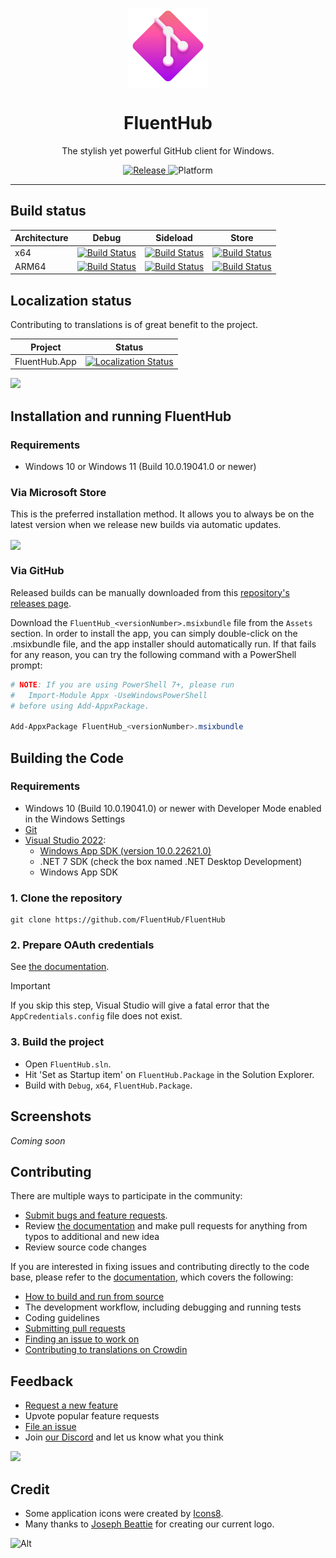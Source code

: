 <p align="center">
  <img width="128" align="center" src="assets/fluenthub.png" />
</p>
<h1 align="center">
  FluentHub
</h1>
<p align="center">
  The stylish yet powerful GitHub client for Windows.
</p>

<p align="center">
  <a title="GitHub Releases" target="_blank" href="https://github.com/fluenthub-community/FluentHub/releases">
    <img src="https://img.shields.io/github/v/release/fluenthub-community/fluenthub?include_prereleases" alt="Release" />
  </a>
  <a title="Platform" target="_blank">
    <img src="https://img.shields.io/badge/Platform-Windows-red" alt="Platform" />
  </a>
</p>

---

## Build status

Architecture|Debug|Sideload|Store
---|---|---|---
x64|[![Build Status](https://dev.azure.com/fluenthub/FluentHub/_apis/build/status%2FFluentHub%20CI?branchName=main&jobName=Build%20Debug%20x64)](https://dev.azure.com/fluenthub/FluentHub/_build/latest?definitionId=10&branchName=main)|[![Build Status](https://dev.azure.com/fluenthub/FluentHub/_apis/build/status%2FFluentHub%20CI?branchName=main&jobName=Build%20Sideload%20x64)](https://dev.azure.com/fluenthub/FluentHub/_build/latest?definitionId=10&branchName=main)|[![Build Status](https://dev.azure.com/fluenthub/FluentHub/_apis/build/status%2FFluentHub%20CI?branchName=main&jobName=Build%20StoreUpload%20x64)](https://dev.azure.com/fluenthub/FluentHub/_build/latest?definitionId=10&branchName=main)
ARM64|[![Build Status](https://dev.azure.com/fluenthub/FluentHub/_apis/build/status%2FFluentHub%20CI?branchName=main&jobName=Build%20Debug%20x64)](https://dev.azure.com/fluenthub/FluentHub/_build/latest?definitionId=10&branchName=main)|[![Build Status](https://dev.azure.com/fluenthub/FluentHub/_apis/build/status%2FFluentHub%20CI?branchName=main&jobName=Build%20Sideload%20x64)](https://dev.azure.com/fluenthub/FluentHub/_build/latest?definitionId=10&branchName=main)|[![Build Status](https://dev.azure.com/fluenthub/FluentHub/_apis/build/status%2FFluentHub%20CI?branchName=main&jobName=Build%20StoreUpload%20x64)](https://dev.azure.com/fluenthub/FluentHub/_build/latest?definitionId=10&branchName=main)

## Localization status

Contributing to translations is of great benefit to the project.

Project|Status
---|---
FluentHub.App|[![Localization Status](https://badges.crowdin.net/fluenthub/localized.svg)](https://crowdin.com/project/fluenthub)

<a href="https://crowdin.com/project/fluenthub" rel="nofollow">
  <img style="width:140;height:40" src="https://badges.crowdin.net/badge/dark/crowdin-on-light.png" />
</a>

## Installation and running FluentHub

### Requirements

- Windows 10 or Windows 11 (Build 10.0.19041.0 or newer)

### Via Microsoft Store

This is the preferred installation method. It allows you to always be on the latest version when we release new builds via automatic updates.

<a title="Microsoft Store" target="_blank" href="https://apps.microsoft.com/store/detail/fluenthub/9nkb9hx8rjz3">
  <img width="128" align="center" src="https://get.microsoft.com/images/en-us%20dark.svg" />
</a>

### Via GitHub

Released builds can be manually downloaded from this [repository's releases page](https://github.com/FluentHub/FluentHub/releases).

Download the `FluentHub_<versionNumber>.msixbundle` file from the `Assets` section. In order to install the app, you can simply double-click on the .msixbundle file, and the app installer should automatically run. If that fails for any reason, you can try the following command with a PowerShell prompt:

```powershell
# NOTE: If you are using PowerShell 7+, please run
#   Import-Module Appx -UseWindowsPowerShell
# before using Add-AppxPackage.

Add-AppxPackage FluentHub_<versionNumber>.msixbundle
```

## Building the Code

### Requirements

- Windows 10 (Build 10.0.19041.0) or newer with Developer Mode enabled in the Windows Settings
- [Git](https://git-scm.com/)
- [Visual Studio 2022](https://visualstudio.microsoft.com/vs/):
  - [Windows App SDK (version 10.0.22621.0)](https://developer.microsoft.com/en-us/windows/downloads/windows-sdk/)
  - .NET 7 SDK (check the box named .NET Desktop Development)
  - Windows App SDK

### 1. Clone the repository

```git
git clone https://github.com/FluentHub/FluentHub
```

### 2. Prepare OAuth credentials

See [the documentation](docs/credentials.md).

> [!IMPORTANT]  
> If you skip this step, Visual Studio will give a fatal error that the `AppCredentials.config` file does not exist.

### 3. Build the project

- Open `FluentHub.sln`.
- Hit 'Set as Startup item' on `FluentHub.Package` in the Solution Explorer.
- Build with `Debug`, `x64`, `FluentHub.Package`.

## Screenshots

_Coming soon_

## Contributing

There are multiple ways to participate in the community:

- [Submit bugs and feature requests](https://github.com/FluentHub/FluentHub/issues/new/choose).
- Review [the documentation](docs/code-style.md) and make pull requests for anything from typos to additional and new idea
- Review source code changes

If you are interested in fixing issues and contributing directly to the code base, please refer to the [documentation](docs/), which covers the following:

- [How to build and run from source](docs/)
- The development workflow, including debugging and running tests
- Coding guidelines
- [Submitting pull requests](https://github.com/FluentHub/FluentHub/pulls)
- [Finding an issue to work on](https://github.com/FluentHub/FluentHub/issues/)
- [Contributing to translations on Crowdin](https://crowdin.com/project/fluenthub)

## Feedback

- [Request a new feature](https://github.com/FluentHub/FluentHub/pulls)
- Upvote popular feature requests
- [File an issue](https://github.com/FluentHub/FluentHub/issues/new/choose)
- Join [our Discord](https://discord.gg/8KtRkjq2Q4) and let us know what you think

[![](https://dcbadge.vercel.app/api/server/8KtRkjq2Q4?style=flat)](https://discord.gg/8KtRkjq2Q4)

## Credit

- Some application icons were created by [Icons8](https://github.com/icons8).
- Many thanks to [Joseph Beattie](https://github.com/josephbeattie) for creating our current logo.

![Alt](https://repobeats.axiom.co/api/embed/15ef16427b681d911523e65d60d88a838c9d4fc3.svg "Repobeats analytics image")
